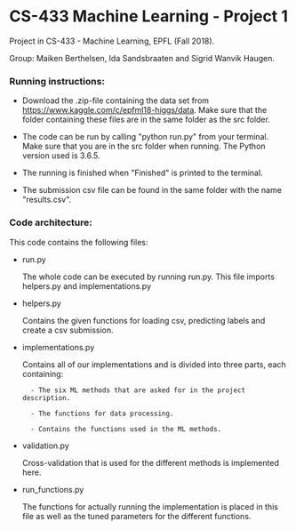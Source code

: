# CS-433 Machine Learning - Project 1
Project in CS-433 - Machine Learning, EPFL (Fall 2018).

Group: Maiken Berthelsen, Ida Sandsbraaten and Sigrid Wanvik Haugen.




### Running instructions:
- Download the .zip-file containing the data set from https://www.kaggle.com/c/epfml18-higgs/data. Make sure that the folder containing these files are in the same folder as the src folder.

- The code can be run by calling "python run.py" from your terminal. Make sure that you are in the src folder when running. The Python version used is 3.6.5.

- The running is finished when "Finished" is printed to the terminal.

- The submission csv file can be found in the same folder with the name "results.csv".




### Code architecture:
This code contains the following files:
* run.py 

	The whole code can be executed by running run.py. This file imports helpers.py and implementations.py

* helpers.py

	Contains the given functions for loading csv, predicting labels and create a csv submission.

* implementations.py

	Contains all of our implementations and is divided into three parts, each containing:

		- The six ML methods that are asked for in the project description.

		- The functions for data processing.

		- Contains the functions used in the ML methods.

* validation.py

	Cross-validation that is used for the different methods is implemented here.

* run_functions.py
	
	The functions for actually running the implementation is placed in this file as well as the tuned parameters for the different functions.


